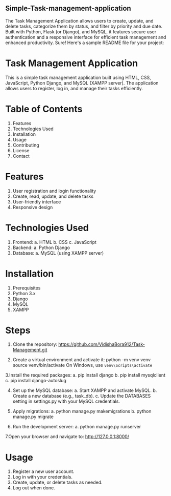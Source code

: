 ## Simple-Task-management-application

The Task Management Application allows users to create, update, and delete tasks, categorize them by status, and filter by priority and due date. Built with Python, Flask (or Django), and MySQL, it features secure user authentication and a responsive interface for efficient task management and enhanced productivity. Sure! Here's a sample README file for your project:

# Task Management Application

This is a simple task management application built using HTML, CSS, JavaScript, Python Django, and MySQL (XAMPP server). The application allows users to register, log in, and manage their tasks efficiently.

# Table of Contents
1. Features
2. Technologies Used
3. Installation
4. Usage
5. Contributing
6. License
7. Contact

# Features
1. User registration and login functionality
2. Create, read, update, and delete tasks
3. User-friendly interface
4. Responsive design

# Technologies Used
1. Frontend:
  a. HTML
  b. CSS
  c. JavaScript
2. Backend:
  a. Python Django
3. Database:
  a. MySQL (using XAMPP server)

# Installation
1. Prerequisites
2. Python 3.x
3. Django
4. MySQL
5. XAMPP

# Steps
1. Clone the repository:
https://github.com/VidishaBora912/Task-Management.git

2. Create a virtual environment and activate it:
python -m venv venv
source venv/bin/activate
On Windows, use `venv\Scripts\activate`

3.Install the required packages: 
  a. pip install django 
  b. pip install mysqlclient 
  c. pip install django-autoslug

4. Set up the MySQL database:
  a. Start XAMPP and activate MySQL.
  b. Create a new database (e.g., task_db).
  c. Update the DATABASES setting in settings.py with your MySQL credentials.

5. Apply migrations:
  a. python manage.py makemigrations
  b. python manage.py migrate

6. Run the development server:
  a. python manage.py runserver

7.Open your browser and navigate to:
  http://127.0.0.1:8000/
  
# Usage
1. Register a new user account.
2. Log in with your credentials.
3. Create, update, or delete tasks as needed.
4. Log out when done.
